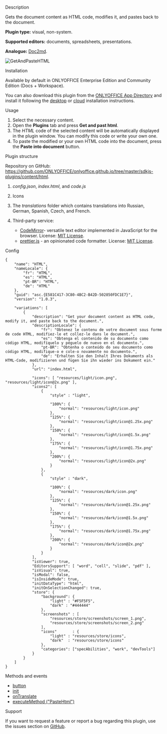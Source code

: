 Description

Gets the document content as HTML code, modifies it, and pastes back to the document.

**Plugin type:** visual, non-system.

**Supported editors:** documents, spreadsheets, presentations.

**Analogue:** [Doc2md](https://github.com/ONLYOFFICE/onlyoffice.github.io/tree/master/sdkjs-plugins/content/doc2md).

![GetAndPasteHTML](/plugins/gifs/get-and-paste-html.gif)

Installation

Available by default in ONLYOFFICE Enterprise Edition and Community Edition (Docs + Workspace).

You can also download this plugin from the [ONLYOFFICE App Directory](https://www.onlyoffice.com/en/app-directory/html) and install it following the [desktop](/plugin/installation/desktop) or [cloud](/plugin/installation/cloud) installation instructions.

Usage

1. Select the necessary content.
2. Open the **Plugins** tab and press **Get and past html**.
3. The *HTML* code of the selected content will be automatically displayed in the plugin window. You can modify this code or write your own one.
4. To paste the modified or your own HTML code into the document, press the **Paste into document** button.

Plugin structure

Repository on GitHub: <https://github.com/ONLYOFFICE/onlyoffice.github.io/tree/master/sdkjs-plugins/content/html>.

1. *config.json*, *index.html*, and *code.js*

2. Icons

3. The *translations* folder which contains translations into Russian, German, Spanish, Czech, and French.

4. Third-party service:

   * [CodeMirror](https://codemirror.net/)- versatile text editor implemented in JavaScript for the browser. License: [MIT License](https://github.com/ONLYOFFICE/onlyoffice.github.io/blob/master/sdkjs-plugins/content/html/licenses/codemirror.license).
   * [prettier.js](https://github.com/prettier/prettier) - an opinionated code formatter. License: [MIT License](https://github.com/ONLYOFFICE/onlyoffice.github.io/blob/master/sdkjs-plugins/content/html/licenses/prettier.license).

Config

```
{
    "name": "HTML",
    "nameLocale": {
        "fr": "HTML",
        "es": "HTML",
        "pt-BR": "HTML",
        "de": "HTML"
    },
    "guid": "asc.{E581C417-3C80-4BC2-B42D-502850FDC1E7}",
    "version": "1.0.3",

    "variations": [
        {
            "description": "Get your document content as HTML code, modify it, and paste back to the document.",
            "descriptionLocale": {
                "fr": "Obtenez le contenu de votre document sous forme de code HTML, modifiez-le et collez-le dans le document.",
                "es": "Obtenga el contenido de su documento como código HTML, modifíquelo y péguelo de nuevo en el documento.",
                "pt-BR": "Obtenha o conteúdo do seu documento como código HTML, modifique-o e cole-o novamente no documento.",
                "de": "Erhalten Sie den Inhalt Ihres Dokuments als HTML-Code, modifizieren und fügen Sie ihn wieder ins Dokument ein."
            },
            "url": "index.html",

            "icons": [ "resources/light/icon.png", "resources/light/icon@2x.png" ],
            "icons2": [
                {
                    "style" : "light",
                    
                    "100%": {
                        "normal": "resources/light/icon.png"
                    },
                    "125%": {
                        "normal": "resources/light/icon@1.25x.png"
                    },
                    "150%": {
                        "normal": "resources/light/icon@1.5x.png"
                    },
                    "175%": {
                        "normal": "resources/light/icon@1.75x.png"
                    },
                    "200%": {
                        "normal": "resources/light/icon@2x.png"
                    }
                },
                {
                    "style" : "dark",
                    
                    "100%": {
                        "normal": "resources/dark/icon.png"
                    },
                    "125%": {
                        "normal": "resources/dark/icon@1.25x.png"
                    },
                    "150%": {
                        "normal": "resources/dark/icon@1.5x.png"
                    },
                    "175%": {
                        "normal": "resources/dark/icon@1.75x.png"
                    },
                    "200%": {
                        "normal": "resources/dark/icon@2x.png"
                    }
                }
            ],
            "isViewer": true,
            "EditorsSupport": [ "word", "cell", "slide", "pdf" ],
            "isVisual": true,
            "isModal": false,
            "isInsideMode": true,
            "initDataType": "html",
            "initOnSelectionChanged": true,
            "store": {
                "background": {
                    "light" : "#F5F5F5",
                    "dark" : "#444444"
                },
                "screenshots" : [
                    "resources/store/screenshots/screen_1.png",
                    "resources/store/screenshots/screen_2.png"
                ],
                "icons"       : {
                    "light" : "resources/store/icons",
                    "dark"  : "resources/store/icons"
                },
                "categories": ["specAbilities", "work", "devTools"]
            }
        }
    ]
}
```

Methods and events

* [button](/plugin/events/button)
* [init](/plugin/events/init)
* [onTranslate](/plugin/events/ontranslate)
* [executeMethod ("PasteHtml")](/plugin/executemethod/common/pastehtml)

Support

If you want to request a feature or report a bug regarding this plugin, use the issues section on [GitHub](https://github.com/ONLYOFFICE/onlyoffice.github.io/issues).
